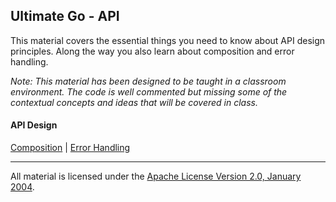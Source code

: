 ## Ultimate Go - API
This material covers the essential things you need to know about API design principles. Along the way you also learn about composition and error handling.

*Note: This material has been designed to be taught in a classroom environment. The code is well commented but missing some of the contextual concepts and ideas that will be covered in class.*

#### API Design
[Composition](../../../topics/api/composition/README.md) | 
[Error Handling](../../../topics/api/error_handling/README.md)

___
All material is licensed under the [Apache License Version 2.0, January 2004](http://www.apache.org/licenses/LICENSE-2.0).
